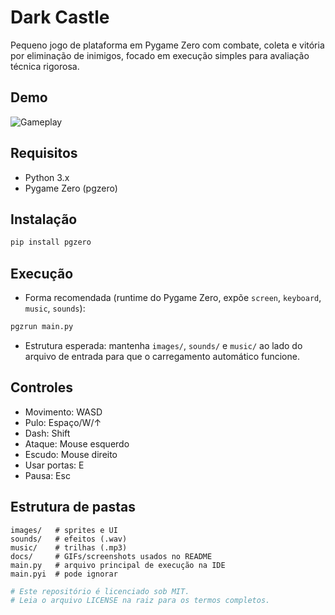 # Dark Castle

Pequeno jogo de plataforma em Pygame Zero com combate, coleta e vitória por eliminação de inimigos, focado em execução simples para avaliação técnica rigorosa.

## Demo
![Gameplay](docs/gameplay.gif)

## Requisitos
- Python 3.x
- Pygame Zero (pgzero)

## Instalação
~~~bash
pip install pgzero
~~~

## Execução
- Forma recomendada (runtime do Pygame Zero, expõe `screen`, `keyboard`, `music`, `sounds`):
~~~bash
pgzrun main.py
~~~
- Estrutura esperada: mantenha `images/`, `sounds/` e `music/` ao lado do arquivo de entrada para que o carregamento automático funcione.

## Controles
- Movimento: WASD
- Pulo: Espaço/W/↑
- Dash: Shift
- Ataque: Mouse esquerdo
- Escudo: Mouse direito
- Usar portas: E
- Pausa: Esc

## Estrutura de pastas
~~~text
images/   # sprites e UI
sounds/   # efeitos (.wav)
music/    # trilhas (.mp3)
docs/     # GIFs/screenshots usados no README
main.py   # arquivo principal de execução na IDE
main.pyi  # pode ignorar
~~~

~~~python
# Este repositório é licenciado sob MIT.
# Leia o arquivo LICENSE na raiz para os termos completos.
~~~

